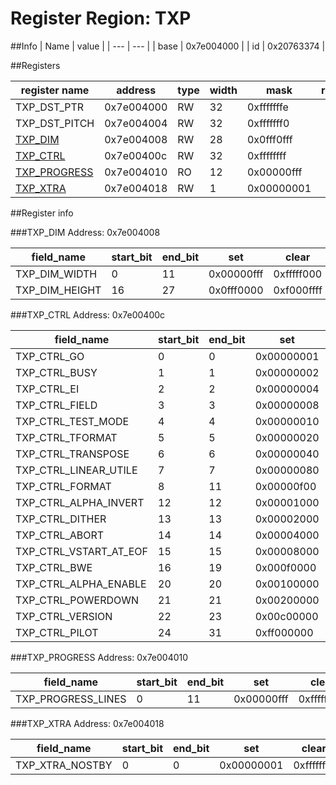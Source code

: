 # Register Region: TXP


##Info
| Name | value |
| --- | --- |
| base | 0x7e004000 |
| id | 0x20763374 |

##Registers

| register name | address | type | width | mask | reset |
| --- | --- | --- | --- | --- | --- |
| TXP_DST_PTR | 0x7e004000 | RW | 32 | 0xfffffffe |  |
| TXP_DST_PITCH | 0x7e004004 | RW | 32 | 0xfffffff0 |  |
| [TXP_DIM](#txp_dim) | 0x7e004008 | RW | 28 | 0x0fff0fff |  |
| [TXP_CTRL](#txp_ctrl) | 0x7e00400c | RW | 32 | 0xffffffff |  |
| [TXP_PROGRESS](#txp_progress) | 0x7e004010 | RO | 12 | 0x00000fff |  |
| [TXP_XTRA](#txp_xtra) | 0x7e004018 | RW | 1 | 0x00000001 |  |

##Register info


###TXP_DIM
 Address: 0x7e004008

| field_name | start_bit | end_bit | set | clear | reset |
| --- | --- | --- | --- | --- | --- |
| TXP_DIM_WIDTH | 0 | 11 | 0x00000fff | 0xfffff000 | 0x0 |
| TXP_DIM_HEIGHT | 16 | 27 | 0x0fff0000 | 0xf000ffff | 0x0 |

###TXP_CTRL
 Address: 0x7e00400c

| field_name | start_bit | end_bit | set | clear | reset |
| --- | --- | --- | --- | --- | --- |
| TXP_CTRL_GO | 0 | 0 | 0x00000001 | 0xfffffffe |  |
| TXP_CTRL_BUSY | 1 | 1 | 0x00000002 | 0xfffffffd |  |
| TXP_CTRL_EI | 2 | 2 | 0x00000004 | 0xfffffffb |  |
| TXP_CTRL_FIELD | 3 | 3 | 0x00000008 | 0xfffffff7 |  |
| TXP_CTRL_TEST_MODE | 4 | 4 | 0x00000010 | 0xffffffef |  |
| TXP_CTRL_TFORMAT | 5 | 5 | 0x00000020 | 0xffffffdf |  |
| TXP_CTRL_TRANSPOSE | 6 | 6 | 0x00000040 | 0xffffffbf |  |
| TXP_CTRL_LINEAR_UTILE | 7 | 7 | 0x00000080 | 0xffffff7f |  |
| TXP_CTRL_FORMAT | 8 | 11 | 0x00000f00 | 0xfffff0ff |  |
| TXP_CTRL_ALPHA_INVERT | 12 | 12 | 0x00001000 | 0xffffefff |  |
| TXP_CTRL_DITHER | 13 | 13 | 0x00002000 | 0xffffdfff |  |
| TXP_CTRL_ABORT | 14 | 14 | 0x00004000 | 0xffffbfff |  |
| TXP_CTRL_VSTART_AT_EOF | 15 | 15 | 0x00008000 | 0xffff7fff |  |
| TXP_CTRL_BWE | 16 | 19 | 0x000f0000 | 0xfff0ffff | 0xf |
| TXP_CTRL_ALPHA_ENABLE | 20 | 20 | 0x00100000 | 0xffefffff |  |
| TXP_CTRL_POWERDOWN | 21 | 21 | 0x00200000 | 0xffdfffff | 0x0 |
| TXP_CTRL_VERSION | 22 | 23 | 0x00c00000 | 0xff3fffff | 0x1 |
| TXP_CTRL_PILOT | 24 | 31 | 0xff000000 | 0x00ffffff | 0x54 |

###TXP_PROGRESS
 Address: 0x7e004010

| field_name | start_bit | end_bit | set | clear | reset |
| --- | --- | --- | --- | --- | --- |
| TXP_PROGRESS_LINES | 0 | 11 | 0x00000fff | 0xfffff000 |  |

###TXP_XTRA
 Address: 0x7e004018

| field_name | start_bit | end_bit | set | clear | reset |
| --- | --- | --- | --- | --- | --- |
| TXP_XTRA_NOSTBY | 0 | 0 | 0x00000001 | 0xfffffffe |  |
